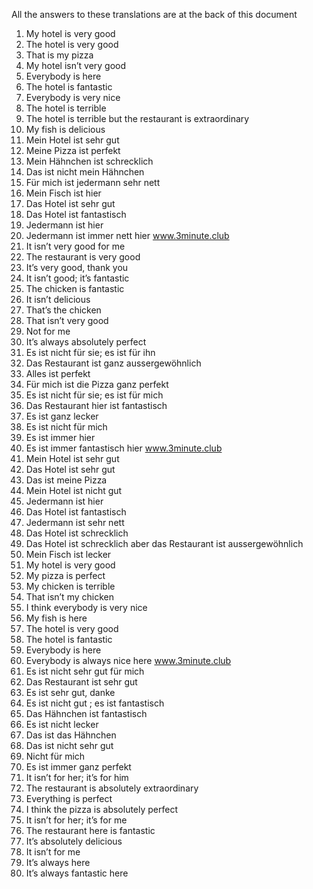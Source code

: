 All the answers to these translations are at the back of this document
1. My hotel is very good
2. The hotel is very good
3. That is my pizza
4. My hotel isn’t very good
5. Everybody is here
6. The hotel is fantastic
7. Everybody is very nice
8. The hotel is terrible
9. The hotel is terrible but the restaurant is extraordinary
10. My fish is delicious
1. Mein Hotel ist sehr gut
2. Meine Pizza ist perfekt
3. Mein Hähnchen ist schrecklich
4. Das ist nicht mein Hähnchen
5. Für mich ist jedermann sehr nett
6. Mein Fisch ist hier
7. Das Hotel ist sehr gut
8. Das Hotel ist fantastisch
9. Jedermann ist hier
10. Jedermann ist immer nett hier
www.3minute.club
1. It isn’t very good for me
2. The restaurant is very good
3. It’s very good, thank you
4. It isn’t good; it’s fantastic
5. The chicken is fantastic
6. It isn’t delicious
7. That’s the chicken
8. That isn’t very good
9. Not for me
10. It’s always absolutely perfect
1. Es ist nicht für sie; es ist für ihn
2. Das Restaurant ist ganz aussergewöhnlich
3. Alles ist perfekt
4. Für mich ist die Pizza ganz perfekt
5. Es ist nicht für sie; es ist für mich
6. Das Restaurant hier ist fantastisch
7. Es ist ganz lecker
8. Es ist nicht für mich
9. Es ist immer hier
10. Es ist immer fantastisch hier
www.3minute.club
1. Mein Hotel ist sehr gut
2. Das Hotel ist sehr gut
3. Das ist meine Pizza
4. Mein Hotel ist nicht gut
5. Jedermann ist hier
6. Das Hotel ist fantastisch
7. Jedermann ist sehr nett
8. Das Hotel ist schrecklich
9. Das Hotel ist schrecklich aber das Restaurant ist aussergewöhnlich
10. Mein Fisch ist lecker
1. My hotel is very good
2. My pizza is perfect
3. My chicken is terrible
4. That isn’t my chicken
5. I think everybody is very nice
6. My fish is here
7. The hotel is very good
8. The hotel is fantastic
9. Everybody is here
10. Everybody is always nice here
www.3minute.club
1. Es ist nicht sehr gut für mich
2. Das Restaurant ist sehr gut
3. Es ist sehr gut, danke
4. Es ist nicht gut ; es ist fantastisch
5. Das Hähnchen ist fantastisch
6. Es ist nicht lecker
7. Das ist das Hähnchen
8. Das ist nicht sehr gut
9. Nicht für mich
10. Es ist immer ganz perfekt
1. It isn’t for her; it’s for him
2. The restaurant is absolutely extraordinary
3. Everything is perfect
4. I think the pizza is absolutely perfect
5. It isn’t for her; it’s for me
6. The restaurant here is fantastic
7. It’s absolutely delicious
8. It isn’t for me
9. It’s always here
10. It’s always fantastic here